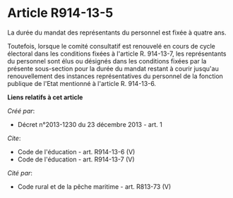 # Article R914-13-5

La durée du mandat des représentants du personnel est fixée à quatre ans. 

Toutefois, lorsque le comité consultatif est renouvelé en cours de cycle électoral dans les conditions fixées à l'article R.
914-13-7, les représentants du personnel sont élus ou désignés dans les conditions fixées par la présente sous-section pour
la durée du mandat restant à courir jusqu'au renouvellement des instances représentatives du personnel de la fonction
publique de l'Etat mentionné à l'article R. 914-13-6.

**Liens relatifs à cet article**

_Créé par_:

  - Décret n°2013-1230 du 23 décembre 2013 - art. 1

_Cite_:

  - Code de l'éducation - art. R914-13-6 (V)
  - Code de l'éducation - art. R914-13-7 (V)

_Cité par_:

  - Code rural et de la pêche maritime - art. R813-73 (V)

